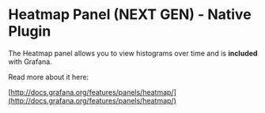 # Heatmap Panel (NEXT GEN) - Native Plugin

The Heatmap panel allows you to view histograms over time and is **included** with Grafana.

Read more about it here:

[http://docs.grafana.org/features/panels/heatmap/](http://docs.grafana.org/features/panels/heatmap/)
